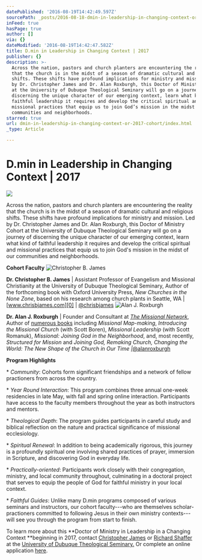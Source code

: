 ```yaml
---
datePublished: '2016-08-19T14:42:49.597Z'
sourcePath: _posts/2016-08-18-dmin-in-leadership-in-changing-context-or-2017-cohort.md
inFeed: true
hasPage: true
author: []
via: {}
dateModified: '2016-08-19T14:42:47.582Z'
title: D.min in Leadership in Changing Context | 2017
publisher: {}
description: >-
  Across the nation, pastors and church planters are encountering the reality
  that the church is in the midst of a season of dramatic cultural and religious
  shifts. These shifts have profound implications for ministry and mission. Led
  by Dr. Christopher James and Dr. Alan Roxburgh, this Doctor of Ministry Cohort
  at the University of Dubuque Theological Seminary will go on a journey of
  discerning the unique character of our emerging context, learn what kind of
  faithful leadership it requires and develop the critical spiritual and
  missional practices that equip us to join God’s mission in the midst of our
  communities and neighborhoods.
starred: true
url: dmin-in-leadership-in-changing-context-or-2017-cohort/index.html
_type: Article

---
```

# D.min in Leadership in Changing Context | 2017
![](https://the-grid-user-content.s3-us-west-2.amazonaws.com/2ac1bffc-bcfc-49fc-a153-49348c4b3619.jpg)

Across the nation, pastors and church planters are encountering the reality that the church is in the midst of a season of dramatic cultural and religious shifts. These shifts have profound implications for ministry and mission. Led by Dr. Christopher James and Dr. Alan Roxburgh, this Doctor of Ministry Cohort at the University of Dubuque Theological Seminary will go on a journey of discerning the unique character of our emerging context, learn what kind of faithful leadership it requires and develop the critical spiritual and missional practices that equip us to join God's mission in the midst of our communities and neighborhoods.

**Cohort Faculty**
![Christopher B. James](https://the-grid-user-content.s3-us-west-2.amazonaws.com/1ce7f8b7-a01a-4522-ae44-825c62e9abd3.jpg)

**Dr. Christopher B. James** | Assistant Professor of Evangelism and Missional Christianity at the University of Dubuque Theological Seminary, Author of the forthcoming book with Oxford University Press, _New Churches in the None Zone_, based on his research among church plants in Seattle, WA | [www.chrisbjames.com][0] | [@chrisbjames][1]
![Alan J. Roxburgh](https://the-grid-user-content.s3-us-west-2.amazonaws.com/32e747c4-ba54-4aa1-b945-f0cc49115432.jpg)

**Dr. Alan J. Roxburgh** | Founder and Consultant at _[The Missional Network][2]_, Author of [numerous books][3] including _Missional Map-making_, _Introducing the Missional Church_ (with Scott Boren), _Missional Leadership_ (with Scott Romanuk), _Missional: Joining God in the Neighborhood_, and, most recently, _Structured for Mission_ and _Joining God, Remaking Church, Changing the World: The New Shape of the Church in Our Time |_[@alanroxburgh][4]

**Program Highlights**

\* _Community_: Cohorts form significant friendships and a network of fellow practioners from across the country.

\* _Year Round Interaction_: This program combines three annual one-week residencies in late May, with fall and spring online interaction. Participants have access to the faculty members throughout the year as both instructors and mentors.

\* _Theological Depth_: The program guides participants in careful study and biblical reflection on the nature and practical significance of missional ecclesiology.

\* _Spiritual Renewal_: In addition to being academically rigorous, this journey is a profoundly spiritual one involving shared practices of prayer, immersion in Scripture, and discovering God in everyday life.

\* _Practically-oriented_: Participants work closely with their congregation, ministry, and local community throughout, culminating in a doctoral project that serves to equip the people of God for faithful ministry in your local context.

\* _Faithful Guides_: Unlike many D.min programs composed of various seminars and instructors, our cohort faculty---who are themselves scholar-practioners committed to following Jesus in their own ministry contexts---will see you through the program from start to finish.

To learn more about this **Doctor of Ministry in Leadership in a Changing Context **beginning in 2017, contact [Christopher James][5] or [Richard ][6][Shaffer][7] at the [University of Dubuque Theological Seminary.][8] Or complete an online application [here][9].

[0]: http://www.chrisbjames.com/
[1]: http://www.twitter.com/chrisbjames
[2]: http://themissionalnetwork.com/uncategorized/alan-roxburgh/ "Alan Roxburgh Bio"
[3]: https://www.amazon.com/Alan-J.-Roxburgh/e/B001JS65UQ/ref=sr_ntt_srch_lnk_1?qid=1471553413&sr=1-1 "Alan Roxburgh's Books"
[4]: https://twitter.com/alanjroxburgh "Alan Roxburgh on Twitter"
[5]: http://cjames@dbq.edu/
[6]: http://rshaffer@dbq.edu/
[7]: http://mailto:%20rshaffer@dbq.edu/
[8]: http://udts.dbq.edu/academics/degreeprograms/doctorofministry/ "Dmin at UDTS"
[9]: https://udtsdbq.hobsonsradius.com/ssc/aform/G00z4w877070x6700kKxK.ssc